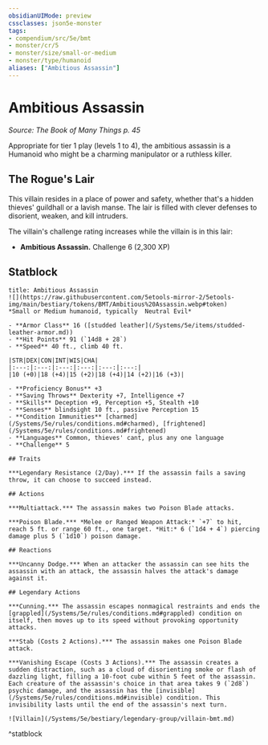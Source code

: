 ```yaml
---
obsidianUIMode: preview
cssclasses: json5e-monster
tags:
- compendium/src/5e/bmt
- monster/cr/5
- monster/size/small-or-medium
- monster/type/humanoid
aliases: ["Ambitious Assassin"]
---
```

# Ambitious Assassin
*Source: The Book of Many Things p. 45*  

Appropriate for tier 1 play (levels 1 to 4), the ambitious assassin is a Humanoid who might be a charming manipulator or a ruthless killer.

## The Rogue's Lair

This villain resides in a place of power and safety, whether that's a hidden thieves' guildhall or a lavish manse. The lair is filled with clever defenses to disorient, weaken, and kill intruders.

The villain's challenge rating increases while the villain is in this lair:

- **Ambitious Assassin.** Challenge 6 (2,300 XP)  

## Statblock

```ad-statblock
title: Ambitious Assassin
![](https://raw.githubusercontent.com/5etools-mirror-2/5etools-img/main/bestiary/tokens/BMT/Ambitious%20Assassin.webp#token)
*Small or Medium humanoid, typically  Neutral Evil*

- **Armor Class** 16 ([studded leather](/Systems/5e/items/studded-leather-armor.md))
- **Hit Points** 91 (`14d8 + 28`)
- **Speed** 40 ft., climb 40 ft.

|STR|DEX|CON|INT|WIS|CHA|
|:---:|:---:|:---:|:---:|:---:|:---:|
|10 (+0)|18 (+4)|15 (+2)|18 (+4)|14 (+2)|16 (+3)|

- **Proficiency Bonus** +3
- **Saving Throws** Dexterity +7, Intelligence +7
- **Skills** Deception +9, Perception +5, Stealth +10
- **Senses** blindsight 10 ft., passive Perception 15
- **Condition Immunities** [charmed](/Systems/5e/rules/conditions.md#charmed), [frightened](/Systems/5e/rules/conditions.md#frightened)
- **Languages** Common, thieves' cant, plus any one language
- **Challenge** 5

## Traits

***Legendary Resistance (2/Day).*** If the assassin fails a saving throw, it can choose to succeed instead.

## Actions

***Multiattack.*** The assassin makes two Poison Blade attacks.

***Poison Blade.*** *Melee or Ranged Weapon Attack:* `+7` to hit, reach 5 ft. or range 60 ft., one target. *Hit:* 6 (`1d4 + 4`) piercing damage plus 5 (`1d10`) poison damage.

## Reactions

***Uncanny Dodge.*** When an attacker the assassin can see hits the assassin with an attack, the assassin halves the attack's damage against it.

## Legendary Actions

***Cunning.*** The assassin escapes nonmagical restraints and ends the [grappled](/Systems/5e/rules/conditions.md#grappled) condition on itself, then moves up to its speed without provoking opportunity attacks.

***Stab (Costs 2 Actions).*** The assassin makes one Poison Blade attack.

***Vanishing Escape (Costs 3 Actions).*** The assassin creates a sudden distraction, such as a cloud of disorienting smoke or flash of dazzling light, filling a 10-foot cube within 5 feet of the assassin. Each creature of the assassin's choice in that area takes 9 (`2d8`) psychic damage, and the assassin has the [invisible](/Systems/5e/rules/conditions.md#invisible) condition. This invisibility lasts until the end of the assassin's next turn.

![Villain](/Systems/5e/bestiary/legendary-group/villain-bmt.md)
```
^statblock